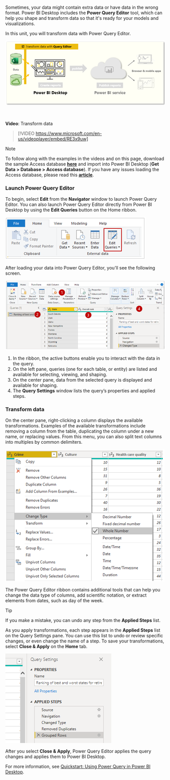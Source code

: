 ﻿Sometimes, your data might contain extra data or have data in the wrong format. Power BI Desktop includes the **Power Query Editor** tool, which can help you shape and transform data so that it's ready for your models and visualizations. 

In this unit, you will transform data with Power Query Editor.

![This page covers "Transform data with Query Editor".](../media/04-power-bi-desktop-task-overview.png)

&nbsp;

**Video**: Transform data
> [!VIDEO https://www.microsoft.com/en-us/videoplayer/embed/RE3x9uw]

> [!NOTE]
> To follow along with the examples in the videos and on this page, download the sample Access database <a href="https://go.microsoft.com/fwlink/?linkid=2120368" target="_blank">**here**</a> and import into Power BI Desktop (**Get Data > Database > Access database**). If you have any issues loading the Access database, please read this <a href="https://go.microsoft.com/fwlink/?linkid=2131277" target="_blank">**article**</a>.

### Launch Power Query Editor

To begin, select **Edit** from the **Navigator** window to launch Power Query Editor. You can also launch Power Query Editor directly from Power BI Desktop by using the **Edit Queries** button on the Home ribbon.

![The Edit Queries button the Home tab.](../media/03-power-bi-desktop-edit-queries.png)

After loading your data into Power Query Editor, you'll see the following screen.

![The four areas of the Power Query Editor screen.](../media/03-power-bi-desktop-query-editor.png)

1. In the ribbon, the active buttons enable you to interact with the data in the query.
2. On the left pane, queries (one for each table, or entity) are listed and available for selecting, viewing, and shaping.
3. On the center pane, data from the selected query is displayed and available for shaping.
4. The **Query Settings** window lists the query’s properties and applied steps.

### Transform data

On the center pane, right-clicking a column displays the available transformations. Examples of the available transformations include removing a column from the table, duplicating the column under a new name, or replacing values. From this menu, you can also split text columns into multiples by common delimiters.

![Screenshot of the Change Type menu.](../media/03-power-bi-desktop-query-editor-right-click.png)

The Power Query Editor ribbon contains additional tools that can help you change the data type of columns, add scientific notation, or extract elements from dates, such as day of the week.

> [!TIP] 
> If you make a mistake, you can undo any step from the **Applied Steps** list.

As you apply transformations, each step appears in the **Applied Steps** list on the Query Settings pane. You can use this list to undo or review specific changes, or even change the name of a step. To save your transformations, select **Close & Apply** on the **Home** tab.

![Screenshot of the Query Settings dialog.](../media/04-power-bi-desktop-query-editor-applied-steps.png)

After you select **Close & Apply**, Power Query Editor applies the query changes and applies them to Power BI Desktop.

For more information, see [Quickstart: Using Power Query in Power BI Desktop](https://docs.microsoft.com/power-query/power-query-quickstart-using-power-bi/?azure-portal=true).

